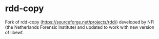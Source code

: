 # rdd-copy
Fork of rdd-copy (https://sourceforge.net/projects/rdd/) developed by NFI (the Netherlands Forensic Institute) and updated to work with new version of libewf.
